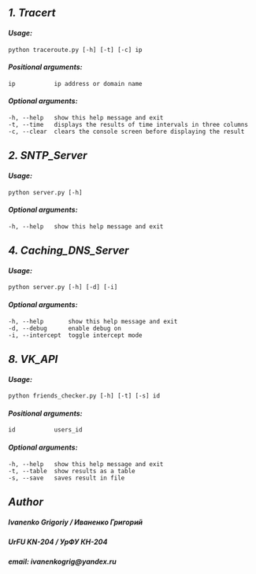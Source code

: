 ## _1. Tracert_
#### _Usage:_
    python traceroute.py [-h] [-t] [-c] ip

#### _Positional arguments:_
    ip           ip address or domain name

#### _Optional arguments:_
    -h, --help   show this help message and exit
    -t, --time   displays the results of time intervals in three columns
    -c, --clear  clears the console screen before displaying the result


## _2. SNTP_Server_
#### _Usage:_
    python server.py [-h]

#### _Optional arguments:_
    -h, --help   show this help message and exit


## _4. Caching_DNS_Server_
#### _Usage:_
    python server.py [-h] [-d] [-i]

#### _Optional arguments:_
    -h, --help       show this help message and exit
    -d, --debug      enable debug on
    -i, --intercept  toggle intercept mode


## _8. VK_API_
#### _Usage:_
    python friends_checker.py [-h] [-t] [-s] id

#### _Positional arguments:_
    id           users_id

#### _Optional arguments:_
    -h, --help   show this help message and exit
    -t, --table  show results as a table
    -s, --save   saves result in file


## _Author_
##### _Ivanenko Grigoriy / Иваненко Григорий_
##### _UrFU KN-204 / УрФУ КН-204_ 
##### _email: ivanenkogrig@yandex.ru_